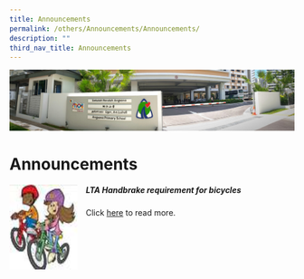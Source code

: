 ```yaml
---
title: Announcements
permalink: /others/Announcements/Announcements/
description: ""
third_nav_title: Announcements
---
```

![](/images/About%20Us.jpg)

Announcements
=============

<img src="/images/lta.jpeg" style="width:120px;height:150px;margin-right:15px;" align = "left"> 

##### LTA Handbrake requirement for bicycles
Click [here](/others/announcements/lta-handbrake-requirement-for-bicycles/) to read more.